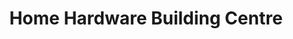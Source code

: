 ---
title: "Home Hardware Building Centre"
url: /picton/home-hardware-building-centre/
shop: Baumarkt
---